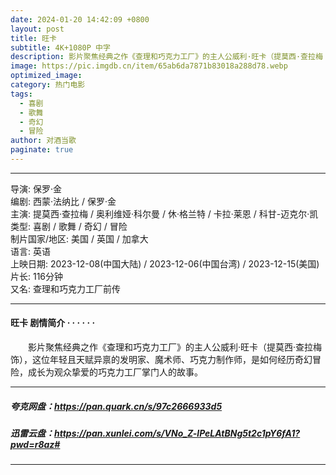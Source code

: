 ```yaml
---
date: 2024-01-20 14:42:09 +0800
layout: post
title: 旺卡
subtitle: 4K+1080P 中字
description: 影片聚焦经典之作《查理和巧克力工厂》的主人公威利·旺卡（提莫西·查拉梅 饰），这位年轻且天赋异禀的发明家、魔术师、巧克力制作师，是如何经历奇幻冒险，成长为观众挚爱的巧克力工厂掌门人的故事...
image: https://pic.imgdb.cn/item/65ab6da7871b83018a288d78.webp
optimized_image: 
category: 热门电影
tags:
  - 喜剧
  - 歌舞
  - 奇幻
  - 冒险
author: 对酒当歌
paginate: true
---
```


---

导演: 保罗·金  
编剧: 西蒙·法纳比 / 保罗·金  
主演: 提莫西·查拉梅 / 奥利维娅·科尔曼 / 休·格兰特 / 卡拉·莱恩 / 科甘-迈克尔·凯  
类型: 喜剧 / 歌舞 / 奇幻 / 冒险  
制片国家/地区: 美国 / 英国 / 加拿大  
语言: 英语  
上映日期: 2023-12-08(中国大陆) / 2023-12-06(中国台湾) / 2023-12-15(美国)  
片长: 116分钟  
又名: 查理和巧克力工厂前传  

---

#### 旺卡 剧情简介 · · · · · ·

　　影片聚焦经典之作《查理和巧克力工厂》的主人公威利·旺卡（提莫西·查拉梅 饰），这位年轻且天赋异禀的发明家、魔术师、巧克力制作师，是如何经历奇幻冒险，成长为观众挚爱的巧克力工厂掌门人的故事。

---

##### 夸克网盘：<https://pan.quark.cn/s/97c2666933d5>

##### 迅雷云盘：<https://pan.xunlei.com/s/VNo_Z-lPeLAtBNg5t2c1pY6fA1?pwd=r8az#>

---
